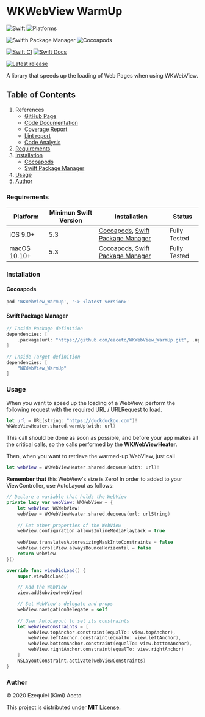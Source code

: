 # WKWebView WarmUp

![Swift](https://img.shields.io/badge/Swift-5.3_5.4_5.5_5.6-yellowgreen?style=flat-square)
![Platforms](https://img.shields.io/badge/Platforms-macOS_iOS-yellowgreen?label=Platforms&style=flat-square)

![Swifth Package Manager](https://img.shields.io/badge/Swift_Package_Manager-compatible-orange?style=flat-square)
![Cocoapods](https://img.shields.io/cocoapods/v/WKWebView_WarmUp?label=Cocoapods&style=flat-square)

[![Swift CI](https://github.com/eaceto/WKWebView_WarmUp/actions/workflows/swift-ci.yml/badge.svg)](https://github.com/eaceto/WKWebView_WarmUp/actions/workflows/swift-ci.yml)
[![Swift Docs](https://github.com/eaceto/WKWebView_WarmUp/actions/workflows/swift-docs.yml/badge.svg?branch=main)](https://github.com/eaceto/WKWebView_WarmUp/actions/workflows/swift-docs.yml)

[![Latest release](https://img.shields.io/badge/Latest_release-1.0.0-blue.svg)](https://github.com/eaceto/WKWebView/releases/1.0.0)

A library that speeds up the loading of Web Pages when using WKWebView.

## Table of Contents

1. References
    * [GitHub Page](https://eaceto.github.io/WKWebView_WarmUp/)
    * [Code Documentation](./code/jazzy/index.html)
    * [Coverage Report](./coverage/index.html)
    * [Lint report](./code/swiftlint/index.html)
    * [Code Analysis](https://app.snyk.io/org/eaceto/project/9749d95d-30cd-4e89-af98-b57bdc22d8c7)
2. [Requirements](#requirements)
3. [Installation](#installation)
    * [Cocoapods](#cocoapods)
    * [Swift Package Manager](#swift-package-manager)
4. [Usage](#usage)
5. [Author](#author)

### Requirements

| Platform | Minimun Swift Version | Installation | Status |
| --- | --- | --- | --- |
| iOS 9.0+ | 5.3 | [Cocoapods](#cocoapods), [Swift Package Manager](#swift-package-manager) | Fully Tested |
| macOS 10.10+ | 5.3 | [Cocoapods](#cocoapods), [Swift Package Manager](#swift-package-manager) | Fully Tested |

### Installation
#### Cocoapods

````ruby
pod 'WKWebView_WarmUp', '~> <latest version>'
````

#### Swift Package Manager

````swift
// Inside Package definition
dependencies: [
    .package(url: "https://github.com/eaceto/WKWebView_WarmUp.git", .upToNextMajor(from: "<latest version>"))
]

// Inside Target definition
dependencies: [
    "WKWebView_WarmUp"
]
````

### Usage

When you want to speed up the loading of a WebView, perform the following request with the required URL / URLRequest to load. 

````swift
let url = URL(string: "https://duckduckgo.com")!
WKWebViewHeater.shared.warmUp(with: url)
````

This call should be done as soon as possible, and before your app makes all the critical calls, so the calls performed by the **WKWebViewHeater**.

Then, when you want to retrieve the warmed-up WebView, just call

````swift
let webView = WKWebViewHeater.shared.dequeue(with: url)!
````

**Remember that** this WebView's size is Zero! In order to added to your ViewController, use AutoLayout as follows:

````swift
// Declare a variable that holds the WebView
private lazy var webView: WKWebView = {
    let webView: WKWebView!
    webView = WKWebViewHeater.shared.dequeue(url: urlString)
    
    // Set other properties of the WebView
    webView.configuration.allowsInlineMediaPlayback = true
    
    webView.translatesAutoresizingMaskIntoConstraints = false
    webView.scrollView.alwaysBounceHorizontal = false
    return webView
}()

override func viewDidLoad() {
    super.viewDidLoad()

    // Add the WebView
    view.addSubview(webView)

    // Set WebView's delegate and props
    webView.navigationDelegate = self
    
    // User AutoLayout to set its constraints
    let webViewConstraints = [
        webView.topAnchor.constraint(equalTo: view.topAnchor),
        webView.leftAnchor.constraint(equalTo: view.leftAnchor),
        webView.bottomAnchor.constraint(equalTo: view.bottomAnchor),
        webView.rightAnchor.constraint(equalTo: view.rightAnchor)
    ]
    NSLayoutConstraint.activate(webViewConstraints)
}
````

### Author
© 2020 Ezequiel (Kimi) Aceto

This project is distributed under [**MIT** License](LICENSE).
